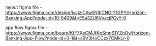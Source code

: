 layout figma file - https://www.figma.com/design/jvcjzjCKw9YlhCNOIY1GPY/Horizon-Banking-App?node-id=10-5409&t=E5a32U6VvxcjPCyY-0

app flow figma file - https://www.figma.com/board/KtF7XeCMJfKpSmnS1YZqOv/Horizon-Banking-App-Flow?node-id=0-1&t=s9V3HoCCzx7CMkLr-0

